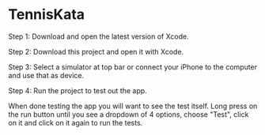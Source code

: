 # TennisKata

Step 1: Download and open the latest version of Xcode. 

Step 2: Download this project and open it with Xcode.

Step 3: Select a simulator at top bar or connect your iPhone to the computer and use that as device.

Step 4: Run the project to test out the app.


When done testing the app you will want to see the test itself. Long press on the run button until
you see a dropdown of 4 options, choose "Test", click on it and click on it again to run the tests.

